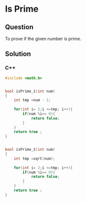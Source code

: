 # Is Prime



## Question

To prove if the given number is prime.



## Solution  



### C++

```c++
#include <math.h>


bool isPrime_1(int num)
{
    int tmp =num - 1;
  
    for(int i= 2;i <=tmp; i++){
        if(num %i== 0){
            return false;
        }
    }
    return true ;
}


bool isPrime_2(int num)
{
    int tmp =sqrt(num);
  
    for(int i= 2;i <=tmp; i++){
        if(num %i== 0){
            return false;
        }
    }
    return true ;
}

```

